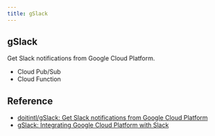 ```yaml
---
title: gSlack
---
```


## gSlack
Get Slack notifications from Google Cloud Platform.

* Cloud Pub/Sub
* Cloud Function

## Reference
* [doitintl/gSlack: Get Slack notifications from Google Cloud Platform](https://github.com/doitintl/gSlack)
* [gSlack: Integrating Google Cloud Platform with Slack](https://blog.doit-intl.com/gslack-9391be7c191a)
